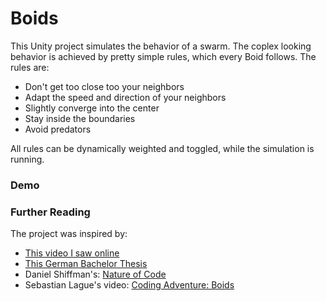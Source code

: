 # Boids
This Unity project simulates the behavior of a swarm. 
The coplex looking behavior is achieved by pretty simple rules, which every Boid follows.
The rules are:
* Don't get too close too your neighbors
* Adapt the speed and direction of your neighbors
* Slightly converge into the center
* Stay inside the boundaries
* Avoid predators

All rules can be dynamically weighted and toggled, while the simulation is running.

### Demo

### Further Reading
The project was inspired by:
* [This video I saw online](https://img-9gag-fun.9cache.com/photo/a2Rndqe_460svvp9.webm)
* [This German Bachelor Thesis](https://www.informatik.uni-osnabrueck.de/fileadmin/documents/Arbeitsgruppen/Medieninformatik/Abschlussarbeiten/Tschesche/BSc_Schwarmsimulation_otschesc.pdf)
* Daniel Shiffman's: [Nature of Code](https://natureofcode.com/book/chapter-6-autonomous-agents/)
* Sebastian Lague's video: [Coding Adventure: Boids](https://www.youtube.com/watch?v=bqtqltqcQhw)
